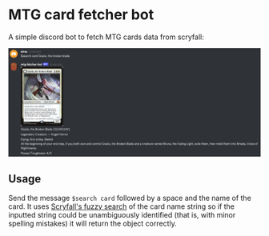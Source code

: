 # MTG card fetcher bot
A simple discord bot to fetch MTG cards data from scryfall:

![Screenshot](img/screenshot.png)

## Usage
Send the message `$search card` followed by a space and the name of the card. It uses [Scryfall's fuzzy search](https://scryfall.com/docs/api/cards/named) of the card name string so if the inputted string could be unambiguously identified (that is, with minor spelling mistakes) it will return the object correctly.